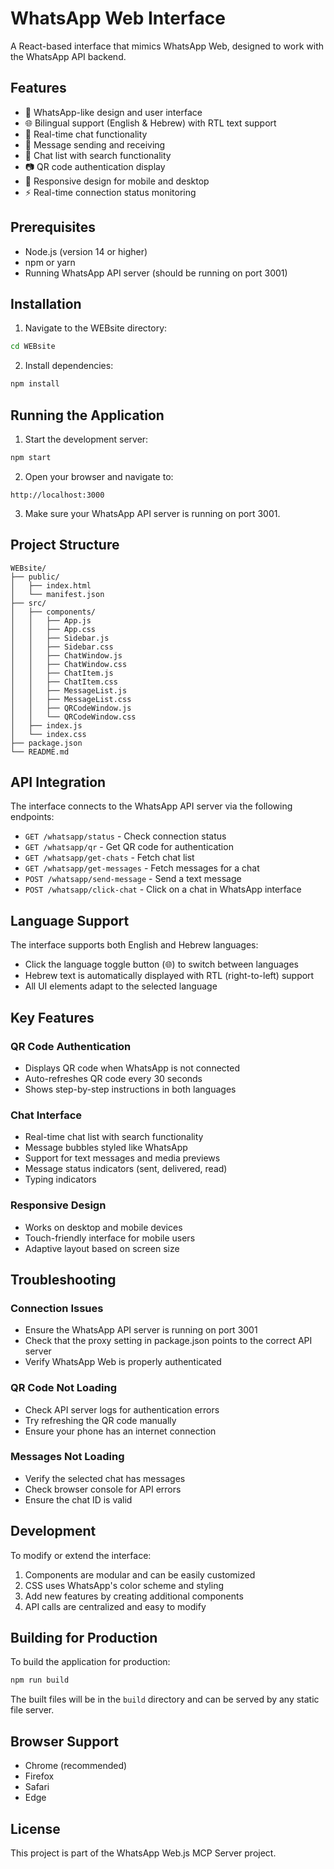 # WhatsApp Web Interface

A React-based interface that mimics WhatsApp Web, designed to work with the WhatsApp API backend.

## Features

- 📱 WhatsApp-like design and user interface
- 🌐 Bilingual support (English & Hebrew) with RTL text support
- 💬 Real-time chat functionality
- 📝 Message sending and receiving
- 👥 Chat list with search functionality
- 📷 QR code authentication display
- 📱 Responsive design for mobile and desktop
- ⚡ Real-time connection status monitoring

## Prerequisites

- Node.js (version 14 or higher)
- npm or yarn
- Running WhatsApp API server (should be running on port 3001)

## Installation

1. Navigate to the WEBsite directory:
```bash
cd WEBsite
```

2. Install dependencies:
```bash
npm install
```

## Running the Application

1. Start the development server:
```bash
npm start
```

2. Open your browser and navigate to:
```
http://localhost:3000
```

3. Make sure your WhatsApp API server is running on port 3001.

## Project Structure

```
WEBsite/
├── public/
│   ├── index.html
│   └── manifest.json
├── src/
│   ├── components/
│   │   ├── App.js
│   │   ├── App.css
│   │   ├── Sidebar.js
│   │   ├── Sidebar.css
│   │   ├── ChatWindow.js
│   │   ├── ChatWindow.css
│   │   ├── ChatItem.js
│   │   ├── ChatItem.css
│   │   ├── MessageList.js
│   │   ├── MessageList.css
│   │   ├── QRCodeWindow.js
│   │   └── QRCodeWindow.css
│   ├── index.js
│   └── index.css
├── package.json
└── README.md
```

## API Integration

The interface connects to the WhatsApp API server via the following endpoints:

- `GET /whatsapp/status` - Check connection status
- `GET /whatsapp/qr` - Get QR code for authentication
- `GET /whatsapp/get-chats` - Fetch chat list
- `GET /whatsapp/get-messages` - Fetch messages for a chat
- `POST /whatsapp/send-message` - Send a text message
- `POST /whatsapp/click-chat` - Click on a chat in WhatsApp interface

## Language Support

The interface supports both English and Hebrew languages:

- Click the language toggle button (🌐) to switch between languages
- Hebrew text is automatically displayed with RTL (right-to-left) support
- All UI elements adapt to the selected language

## Key Features

### QR Code Authentication
- Displays QR code when WhatsApp is not connected
- Auto-refreshes QR code every 30 seconds
- Shows step-by-step instructions in both languages

### Chat Interface
- Real-time chat list with search functionality
- Message bubbles styled like WhatsApp
- Support for text messages and media previews
- Message status indicators (sent, delivered, read)
- Typing indicators

### Responsive Design
- Works on desktop and mobile devices
- Touch-friendly interface for mobile users
- Adaptive layout based on screen size

## Troubleshooting

### Connection Issues
- Ensure the WhatsApp API server is running on port 3001
- Check that the proxy setting in package.json points to the correct API server
- Verify WhatsApp Web is properly authenticated

### QR Code Not Loading
- Check API server logs for authentication errors
- Try refreshing the QR code manually
- Ensure your phone has an internet connection

### Messages Not Loading
- Verify the selected chat has messages
- Check browser console for API errors
- Ensure the chat ID is valid

## Development

To modify or extend the interface:

1. Components are modular and can be easily customized
2. CSS uses WhatsApp's color scheme and styling
3. Add new features by creating additional components
4. API calls are centralized and easy to modify

## Building for Production

To build the application for production:

```bash
npm run build
```

The built files will be in the `build` directory and can be served by any static file server.

## Browser Support

- Chrome (recommended)
- Firefox
- Safari
- Edge

## License

This project is part of the WhatsApp Web.js MCP Server project. 